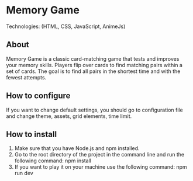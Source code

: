 # Memory Game

Technologies: (HTML, CSS, JavaScript, AnimeJs)

## About

Memory Game is a classic card-matching game that tests and improves your memory skills.
Players flip over cards to find matching pairs within a set of cards.
The goal is to find all pairs in the shortest time and with the fewest attempts.

## How to configure

If you want to change default settings, you should go to configuration file and change theme, assets, grid elements,
time limit.

## How to install

1) Make sure that you have Node.js and npm installed.
2) Go to the root directory of the project in the command line and run the following command: npm install
3) If you want to play it on your machine use the following command: npm run dev
